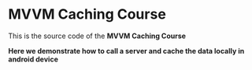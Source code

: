 # MVVM Caching Course

This is the source code of the **MVVM Caching Course**  

**Here we demonstrate how to call a server and cache the data locally in android device**